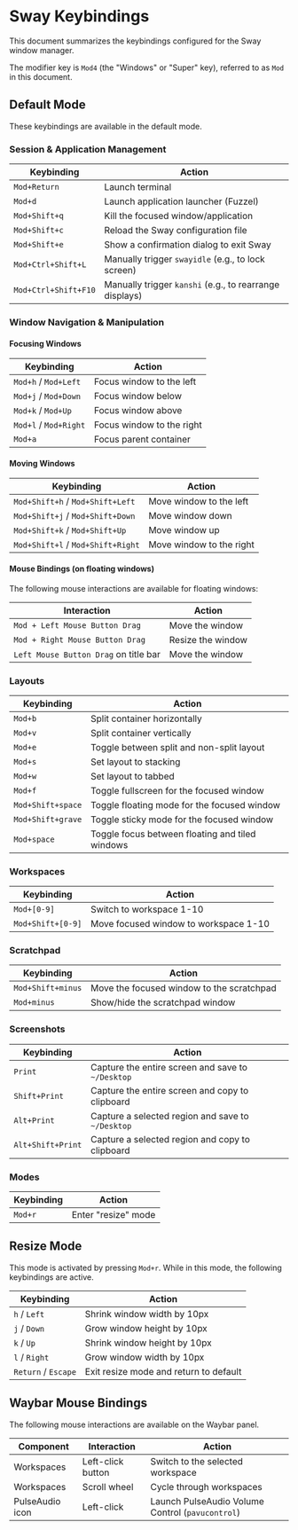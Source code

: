 # Sway Keybindings

This document summarizes the keybindings configured for the Sway window manager.

The modifier key is `Mod4` (the "Windows" or "Super" key), referred to as `Mod` in this document.

## Default Mode

These keybindings are available in the default mode.

### Session & Application Management

| Keybinding           | Action                                                  |
| -------------------- | ------------------------------------------------------- |
| `Mod+Return`         | Launch terminal                                         |
| `Mod+d`              | Launch application launcher (Fuzzel)                    |
| `Mod+Shift+q`        | Kill the focused window/application                     |
| `Mod+Shift+c`        | Reload the Sway configuration file                      |
| `Mod+Shift+e`        | Show a confirmation dialog to exit Sway                 |
| `Mod+Ctrl+Shift+L`   | Manually trigger `swayidle` (e.g., to lock screen)      |
| `Mod+Ctrl+Shift+F10` | Manually trigger `kanshi` (e.g., to rearrange displays) |

### Window Navigation & Manipulation

#### Focusing Windows

| Keybinding            | Action                    |
| --------------------- | ------------------------- |
| `Mod+h` / `Mod+Left`  | Focus window to the left  |
| `Mod+j` / `Mod+Down`  | Focus window below        |
| `Mod+k` / `Mod+Up`    | Focus window above        |
| `Mod+l` / `Mod+Right` | Focus window to the right |
| `Mod+a`               | Focus parent container    |

#### Moving Windows

| Keybinding                | Action                      |
| ------------------------- | --------------------------- |
| `Mod+Shift+h` / `Mod+Shift+Left`  | Move window to the left     |
| `Mod+Shift+j` / `Mod+Shift+Down`  | Move window down            |
| `Mod+Shift+k` / `Mod+Shift+Up`    | Move window up              |
| `Mod+Shift+l` / `Mod+Shift+Right` | Move window to the right    |

#### Mouse Bindings (on floating windows)

The following mouse interactions are available for floating windows:

| Interaction                         | Action                  |
| ----------------------------------- | ----------------------- |
| `Mod + Left Mouse Button Drag`      | Move the window         |
| `Mod + Right Mouse Button Drag`     | Resize the window       |
| `Left Mouse Button Drag` on title bar | Move the window         |

### Layouts

| Keybinding          | Action                                      |
| ------------------- | ------------------------------------------- |
| `Mod+b`             | Split container horizontally                |
| `Mod+v`             | Split container vertically                  |
| `Mod+e`             | Toggle between split and non-split layout   |
| `Mod+s`             | Set layout to stacking                      |
| `Mod+w`             | Set layout to tabbed                        |
| `Mod+f`             | Toggle fullscreen for the focused window    |
| `Mod+Shift+space`   | Toggle floating mode for the focused window |
| `Mod+Shift+grave`   | Toggle sticky mode for the focused window   |
| `Mod+space`         | Toggle focus between floating and tiled windows |

### Workspaces

| Keybinding          | Action                               |
| ------------------- | ------------------------------------ |
| `Mod+[0-9]`         | Switch to workspace 1-10             |
| `Mod+Shift+[0-9]`   | Move focused window to workspace 1-10 |

### Scratchpad

| Keybinding          | Action                                    |
| ------------------- | ----------------------------------------- |
| `Mod+Shift+minus`   | Move the focused window to the scratchpad |
| `Mod+minus`         | Show/hide the scratchpad window           |

### Screenshots

| Keybinding          | Action                                           |
| ------------------- | ------------------------------------------------ |
| `Print`             | Capture the entire screen and save to `~/Desktop` |
| `Shift+Print`       | Capture the entire screen and copy to clipboard  |
| `Alt+Print`         | Capture a selected region and save to `~/Desktop` |
| `Alt+Shift+Print`   | Capture a selected region and copy to clipboard  |

### Modes

| Keybinding          | Action              |
| ------------------- | ------------------- |
| `Mod+r`             | Enter "resize" mode |

## Resize Mode

This mode is activated by pressing `Mod+r`. While in this mode, the following keybindings are active.

| Keybinding          | Action                      |
| ------------------- | --------------------------- |
| `h` / `Left`        | Shrink window width by 10px |
| `j` / `Down`        | Grow window height by 10px  |
| `k` / `Up`          | Shrink window height by 10px|
| `l` / `Right`       | Grow window width by 10px   |
| `Return` / `Escape` | Exit resize mode and return to default |

## Waybar Mouse Bindings

The following mouse interactions are available on the Waybar panel.

| Component             | Interaction      | Action                               |
| --------------------- | ---------------- | ------------------------------------ |
| Workspaces            | Left-click button| Switch to the selected workspace     |
| Workspaces            | Scroll wheel     | Cycle through workspaces             |
| PulseAudio icon       | Left-click       | Launch PulseAudio Volume Control (`pavucontrol`) |
